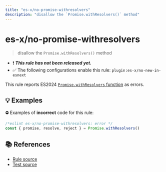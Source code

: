 ```yaml
---
title: "es-x/no-promise-withresolvers"
description: "disallow the `Promise.withResolvers()` method"
---
```


# es-x/no-promise-withresolvers
> disallow the `Promise.withResolvers()` method

- ❗ <badge text="This rule has not been released yet." vertical="middle" type="error"> ***This rule has not been released yet.*** </badge>
- ✅ The following configurations enable this rule: `plugin:es-x/no-new-in-esnext`

This rule reports ES2024 [`Promise.withResolvers` function](https://github.com/tc39/proposal-promise-with-resolvers) as errors.

## 💡 Examples

⛔ Examples of **incorrect** code for this rule:

<eslint-playground type="bad">

```js
/*eslint es-x/no-promise-withresolvers: error */
const { promise, resolve, reject } = Promise.withResolvers()
```

</eslint-playground>

## 📚 References

- [Rule source](https://github.com/eslint-community/eslint-plugin-es-x/blob/master/lib/rules/no-promise-withresolvers.js)
- [Test source](https://github.com/eslint-community/eslint-plugin-es-x/blob/master/tests/lib/rules/no-promise-withresolvers.js)
